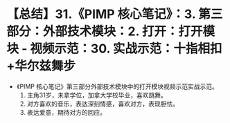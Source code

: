 # 【总结】31.《PIMP 核心笔记》：3. 第三部分：外部技术模块：2. 打开：打开模块 - 视频示范：30. 实战示范：十指相扣+华尔兹舞步

-   《PIMP 核心笔记》第三部分外部技术模块中的打开模块视频示范实战示范。 
    1.  主角31岁，未拿学位，加拿大学校毕业，喜欢跳舞。
    2.  对方喜欢的音乐，表达深刻情感，喜欢对方，表现胆怯。
    3.  表达爱意，期待对方的回应。